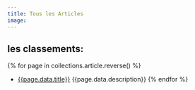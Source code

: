 ```yaml
---
title: Tous les Articles
image:
---
```


## les classements:

{% for page in collections.article.reverse() %}
- [{{page.data.title}}]({{page.url}})
{{page.data.description}}
{% endfor %}
